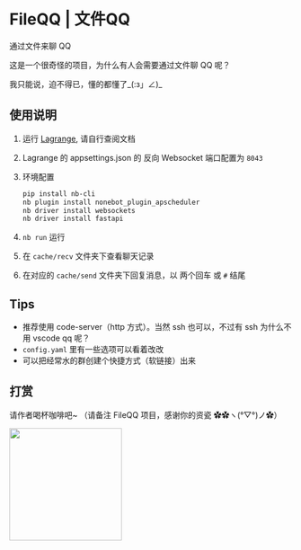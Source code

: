 # FileQQ | 文件QQ

通过文件来聊 QQ  

这是一个很奇怪的项目，为什么有人会需要通过文件聊 QQ 呢？  

我只能说，迫不得已，懂的都懂了_(:з」∠)_

## 使用说明

1. 运行 [Lagrange](https://github.com/LagrangeDev/Lagrange.Core), 请自行查阅文档
2. Lagrange 的 appsettings.json 的 反向 Websocket 端口配置为 `8043`
3. 环境配置

    ```bash
    pip install nb-cli
    nb plugin install nonebot_plugin_apscheduler
    nb driver install websockets
    nb driver install fastapi
    ```

4. `nb run` 运行
6. 在 `cache/recv` 文件夹下查看聊天记录
7. 在对应的 `cache/send` 文件夹下回复消息，以 两个回车 或 `#` 结尾

## Tips

- 推荐使用 code-server（http 方式）。当然 ssh 也可以，不过有 ssh 为什么不用 vscode qq 呢？
- `config.yaml` 里有一些选项可以看着改改
- 可以把经常水的群创建个快捷方式（软链接）出来

## 打赏

请作者喝杯咖啡吧~ （请备注 FileQQ 项目，感谢你的资瓷 ✿✿ヽ(°▽°)ノ✿）

<!-- markdownlint-disable MD045 -->
<a href="https://afdian.com/a/misteo">
  <img width="200" src="https://pic1.afdiancdn.com/static/img/welcome/button-sponsorme.png">
</a>
